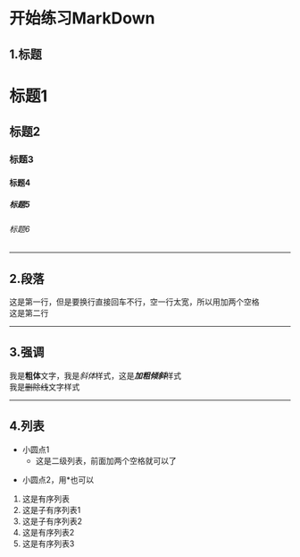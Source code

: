 # 开始练习MarkDown

## 1.标题

# 标题1
## 标题2
### 标题3
#### 标题4
##### 标题5
###### 标题6

---

## 2.段落

这是第一行，但是要换行直接回车不行，空一行太宽，所以用加两个空格  
这是第二行

---

## 3.强调

我是**粗体**文字，我是*斜体*样式，这是***加粗倾斜***样式  
我是~~删除线~~文字样式

---

## 4.列表

- 小圆点1
  - 这是二级列表，前面加两个空格就可以了
* 小圆点2，用*也可以


1. 这是有序列表  
  1. 这是子有序列表1
  1. 这是子有序列表2
1. 这是有序列表2
1. 这是有序列表3



